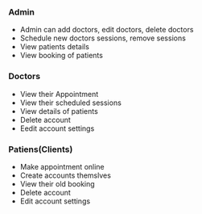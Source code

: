 ### Admin
  
- Admin can add doctors, edit doctors, delete doctors    
- Schedule new doctors sessions, remove sessions   
- View patients details    
- View booking of patients    
    
### Doctors

- View their Appointment
- View their scheduled sessions
- View details of patients
- Delete account    
- Eedit account settings
        
### Patiens(Clients)
  
  - Make appointment online
  - Create accounts themslves
  - View their old booking
  - Delete account
  - Edit account settings